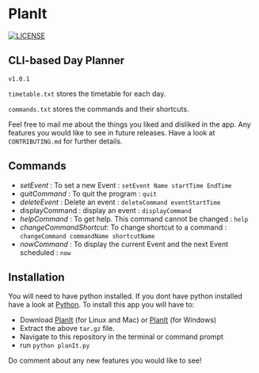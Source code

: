 # PlanIt

[![LICENSE](https://img.shields.io/badge/License-Apache%202.0-blue.svg)](https://github.com/Arhaan/PlanIt/blob/master/LICENSE)

## CLI-based Day Planner

`v1.0.1`

`timetable.txt` stores the timetable for each day.

`commands.txt` stores the commands and their shortcuts.

Feel free to mail me about the things you liked and disliked in the app. Any features you would like to see in future releases. Have a look at `CONTRIBUTING.md` for further details.

## Commands

* _setEvent_ : To set a new Event : `setEvent Name startTime EndTime`
* _quitCommand_ : To quit the program : `quit`
* _deleteEvent_ : Delete an event : `deleteCommand eventStartTime`
* displayCommand : display an event :  `displayCommand`
* _helpCommand_ : To get help. This command cannot be changed : `help`
* _changeCommandShortcut_: To change shortcut to a command : `changeCommand commandName shortcutName`
* _nowCommand_ : To display the current Event and the next Event scheduled : `now`

## Installation

You will need to have python installed. If you dont have python installed have a look at [Python](https://www.python.org/downloads/). To install this app you will have to:

* Download [PlanIt](https://github.com/Arhaan/PlanIt/archive/v1.0.1.tar.gz) (for Linux and Mac) or [PlanIt](https://github.com/Arhaan/PlanIt/archive/v1.0.1.zip) (for Windows)
* Extract the above `tar.gz` file.
* Navigate to this repository in the terminal or command prompt
* run `python planIt.py`

Do comment about any new features you would like to see!